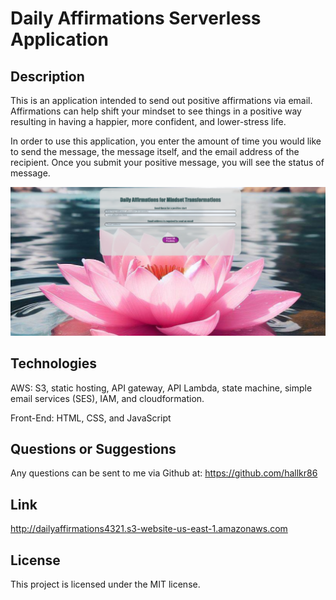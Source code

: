 # Daily Affirmations Serverless Application

## Description

This is an application intended to send out positive affirmations via email. Affirmations can help shift your mindset to see things in a positive way resulting in having a happier, more confident, and lower-stress life.

In order to use this application, you enter the amount of time you would like to send the message, the message itself, and the email address of the recipient. Once you submit your positive message, you will see the status of message.

![alt text](dailyaffirmationsserverlessapp.png)
    

## Technologies
   
   AWS: S3, static hosting, API gateway, API Lambda, state machine, simple email services (SES), IAM, and cloudformation.

   Front-End: HTML, CSS, and JavaScript

## Questions or Suggestions

Any questions can be sent to me via Github at:
    https://github.com/hallkr86

## Link

http://dailyaffirmations4321.s3-website-us-east-1.amazonaws.com

## License

This project is licensed under the MIT license.